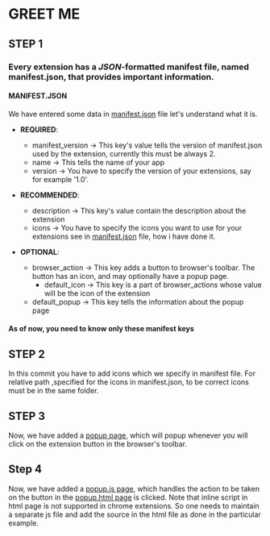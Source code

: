 # GREET ME


 ## STEP 1

 ### Every extension has a *JSON*-formatted manifest file, named manifest.json, that provides important information.


 #### MANIFEST.JSON
 
 We have entered some data in [manifest.json](manifest.json) file let's understand what it is.
  - **REQUIRED**:
    - manifest_version -> This key's value tells the version of manifest.json used by the extension, currently this must be always 2.
    - name -> This tells the name of your app
    - version -> You have to specify the version of your extensions, say for example '1.0'.
 
  - **RECOMMENDED**:
    - description -> This key's value contain the description about the extension
    - icons -> You have to specify the icons you want to use for your extensions see in [manifest.json](manifest.json) file, how i have done it.	
 
  - **OPTIONAL**:
    - browser_action -> This key adds a button to browser's toolbar. The button has an icon, and may optionally have a popup page.
      - default_icon -> This key is a part of browser_actions whose value will be the icon of the extension
     - default_popup -> This key tells the information about the popup page
 #### As of now, you need to know only these manifest keys  


 ## STEP 2 
In this commit you have to add icons which we specify in manifest file. For relative path ,specified for the icons in manifest.json, to be correct icons must be in the same folder.

 ## STEP 3
Now, we have added a [popup page](popup.html), which will popup whenever you will click on the extension button in the browser's toolbar.
 
 ## Step 4
Now, we have added a [popup.js page](popup.js), which handles the action to be taken on the button in the [popup.html page](popup.html) is clicked.
Note that inline script in html page is not supported in chrome extensions. So one needs to maintain a separate js file and add the source in the html file as done in the particular example. 

  